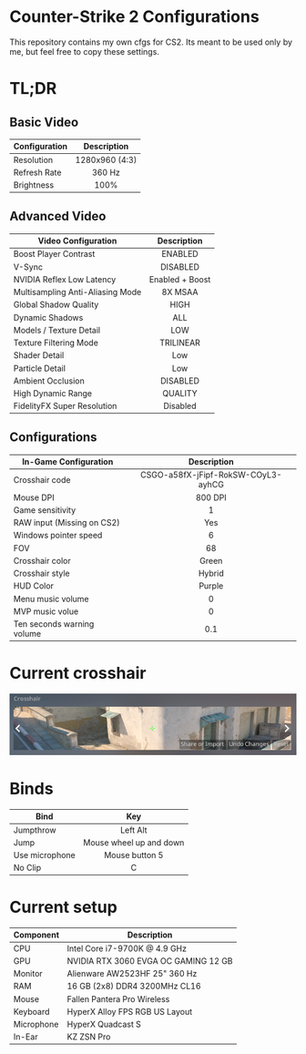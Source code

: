 # Counter-Strike 2 Configurations

This repository contains my own cfgs for CS2. Its meant to be used only by me, but feel free to copy these settings.

# TL;DR

## Basic Video

| Configuration |  Description   |
| ------------- | :------------: |
| Resolution    | 1280x960 (4:3) |
| Refresh Rate  |     360 Hz     |
| Brightness    |      100%      |

## Advanced Video

| Video Configuration              |   Description   |
| -------------------------------- | :-------------: |
| Boost Player Contrast            |     ENABLED     |
| V-Sync                           |    DISABLED     |
| NVIDIA Reflex Low Latency        | Enabled + Boost |
| Multisampling Anti-Aliasing Mode |     8X MSAA     |
| Global Shadow Quality            |      HIGH       |
| Dynamic Shadows                  |       ALL       |
| Models / Texture Detail          |       LOW       |
| Texture Filtering Mode           |    TRILINEAR    |
| Shader Detail                    |       Low       |
| Particle Detail                  |       Low       |
| Ambient Occlusion                |    DISABLED     |
| High Dynamic Range               |     QUALITY     |
| FidelityFX Super Resolution      |    Disabled     |

## Configurations

| In-Game Configuration      |            Description             |
| -------------------------- | :--------------------------------: |
| Crosshair code             | CSGO-a58fX-jFipf-RokSW-COyL3-ayhCG |
| Mouse DPI                  |              800 DPI               |
| Game sensitivity           |                 1                  |
| RAW input (Missing on CS2) |                Yes                 |
| Windows pointer speed      |                 6                  |
| FOV                        |                 68                 |
| Crosshair color            |               Green                |
| Crosshair style            |               Hybrid               |
| HUD Color                  |               Purple               |
| Menu music volume          |                 0                  |
| MVP music volue            |                 0                  |
| Ten seconds warning volume |                0.1                 |

# Current crosshair

<p align="center">
  <img src="https://raw.githubusercontent.com/pedrolemoz/CounterStrikeCFGs/master/assets/current_crosshair.png"/>

# Binds

| Bind           |           Key           |
| -------------- | :---------------------: |
| Jumpthrow      |        Left Alt         |
| Jump           | Mouse wheel up and down |
| Use microphone |     Mouse button 5      |
| No Clip        |            C            |

# Current setup

| Component  | Description                          |
| ---------- | ------------------------------------ |
| CPU        | Intel Core i7-9700K @ 4.9 GHz        |
| GPU        | NVIDIA RTX 3060 EVGA OC GAMING 12 GB |
| Monitor    | Alienware AW2523HF 25" 360 Hz        |
| RAM        | 16 GB (2x8) DDR4 3200MHz CL16        |
| Mouse      | Fallen Pantera Pro Wireless          |
| Keyboard   | HyperX Alloy FPS RGB US Layout       |
| Microphone | HyperX Quadcast S                    |
| In-Ear     | KZ ZSN Pro                           |
